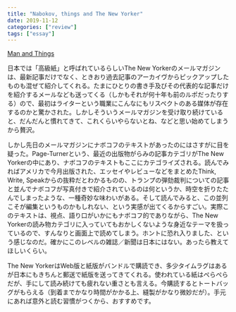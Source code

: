 ```yaml
---
title: "Nabokov, things and The New Yorker"
date: 2019-11-12
categories: ["review"]
tags: ["essay"]
---
```


[Man and Things](https://www.newyorker.com/books/page-turner/man-and-things)

日本では「高級紙」と呼ばれているらしいThe New Yorkerのメールマガジンは、最新記事だけでなく、ときおり過去記事のアーカイヴからピックアップしたものも混ぜて紹介してくれる。たまにひとりの書き手及びその代表的な記事だけを紹介するメールなども送ってくる（しかもそれが何十年も前のルポだったりする）ので、最初はライターという職業にこんなにもリスペクトのある媒体が存在するのかと驚かされた。しかしそういうメールマガジンを受け取り続けていると、だんだんと慣れてきて、これくらいやらないとね、などと思い始めてしまうから贅沢。

しかし先日のメールマガジンにナボコフのテキストがあったのにはさすがに目を疑った。Page-Turnerという、最近の出版物がらみの記事カテゴリがThe New Yorkerの中にあり、ナボコフのテキストもここにカテゴライズされる。読んでみればアメリカで今月出版された、エッセイやレビューなどをまとめたThink, Write, Speakからの抜粋だとわかるものの、トランプの弾劾裁判についての記事と並んでナボコフが写真付きで紹介されているのは何というか、時空を折りたたんでしまったような、一種奇妙な味わいがある。そして読んでみると、この並列こそが編集というものかもしれない、という実感が出てくるからすごい。実際このテキストは、視点、語り口がいかにもナボコフ的でありながら、The New Yorkerの読み物カテゴリに入っていてもおかしくないような身近なテーマを扱っているので、すんなりと画面上で読めてしまう。ホントに恐れ入りました、という感じなのだ。確かにこのレベルの雑誌／新聞は日本にはない。あったら教えてほしいくらい。

The New YorkerはWeb版と紙版がバンドルで購読でき、多少タイムラグはあるが日本にもきちんと郵送で紙版を送ってきてくれる。使われている紙はぺらぺらだが、手にして読み続けても疲れない重さとも言える。今購読するとトートバッグがもらえる（到着までかなり時間がかかる上、縫製がかなり微妙だが）。手元にあれば意外と読む習慣がつくから、おすすめです。
